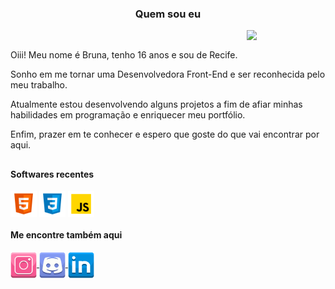   
  <h3 align="center">Quem sou eu</h3>
  
  <img align="right" width="25%" src="https://cdn.discordapp.com/attachments/925439012397809694/992946178624852078/Img_BruCamps.png">

  <br>
 
   Oiii! Meu nome é Bruna, tenho 16 anos e sou de Recife.
   
   Sonho em me tornar uma Desenvolvedora Front-End e ser reconhecida pelo meu trabalho. 
   
   Atualmente estou desenvolvendo alguns projetos a fim de afiar minhas habilidades em programação e enriquecer meu portfólio.
   
   Enfim, prazer em te conhecer e espero que goste do que vai encontrar por aqui.
  
  ##
  
  #### Softwares recentes
  
  <div>
    <img align="center" src="https://github.com/BruCamps/BruCamps/blob/main/src/images/icons/softwares/html5.svg" width="42" />
    <img align="center" src="https://github.com/BruCamps/BruCamps/blob/main/src/images/icons/softwares/css3.svg" width="42" />
    <img align="center" src="https://github.com/BruCamps/BruCamps/blob/main/src/images/icons/softwares/javascript.svg" width="42" />
  </div>

  
  #### Me encontre também aqui
  
  <div>
    <a href="https://www.instagram.com/brucamps_095/">
      <img align="center" src="https://github.com/BruCamps/BruCamps/blob/main/src/images/icons/redes-sociais/instagram-.png" width="42"  />
    </a>
    <a href="https://discord.gg/tN5vvDZ7jz">
      <img align="center" src="https://github.com/BruCamps/BruCamps/blob/main/src/images/icons/redes-sociais/discord-.png" width="42"  />
    </a>
    <a href="https://www.linkedin.com/in/bruna-campos-a40418219/">
      <img align="center" src="https://github.com/BruCamps/BruCamps/blob/main/src/images/icons/redes-sociais/linkedin-.png" width="42"  />
    </a>
  </div>
  
 
